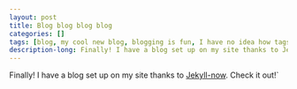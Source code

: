 ```yaml
---
layout: post
title: Blog blog blog blog
categories: []
tags: [blog, my cool new blog, blogging is fun, I have no idea how tags work]
description-long: Finally! I have a blog set up on my site thanks to Jekyll-now
---
```


Finally! I have a blog set up on my site thanks to [Jekyll-now](https://github.com/barryclark/jekyll-now). Check it out!`